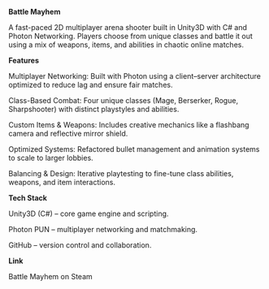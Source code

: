 **Battle Mayhem**

A fast-paced 2D multiplayer arena shooter built in Unity3D with C# and Photon Networking. Players choose from unique classes and battle it out using a mix of weapons, items, and abilities in chaotic online matches.

**Features**

Multiplayer Networking: Built with Photon using a client–server architecture optimized to reduce lag and ensure fair matches.

Class-Based Combat: Four unique classes (Mage, Berserker, Rogue, Sharpshooter) with distinct playstyles and abilities.

Custom Items & Weapons: Includes creative mechanics like a flashbang camera and reflective mirror shield.

Optimized Systems: Refactored bullet management and animation systems to scale to larger lobbies.

Balancing & Design: Iterative playtesting to fine-tune class abilities, weapons, and item interactions.

**Tech Stack**

Unity3D (C#) – core game engine and scripting.

Photon PUN – multiplayer networking and matchmaking.

GitHub – version control and collaboration.

**Link**

Battle Mayhem on Steam
